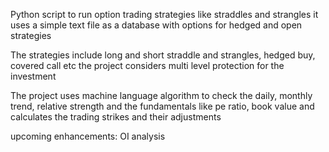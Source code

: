 Python script to run option trading strategies like straddles and strangles
it uses a simple text file as a database with options for hedged and open strategies

The strategies include long and short straddle and strangles, hedged buy, covered call etc
the project considers multi level protection for the investment 

The project uses machine language algorithm to check the daily, monthly trend, relative strength and the fundamentals like pe ratio, book value and calculates the trading strikes and their adjustments

upcoming enhancements: OI analysis

